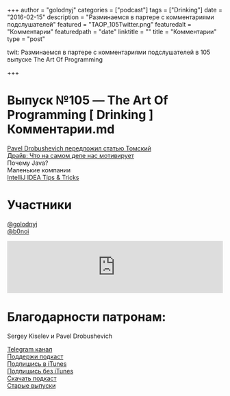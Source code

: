 +++
author = "golodnyj"
categories = ["podcast"]
tags = ["Drinking"]
date = "2016-02-15"
description = "Разминаемся в партере с комментариями подслушателей"
featured = "TAOP_105Twitter.png"
featuredalt = "Комментарии"
featuredpath = "date"
linktitle = ""
title = "Комментарии"
type = "post"

twit: Разминаемся в партере с комментариями подслушателей в 105 выпуске The Art Of Programming

+++
# Выпуск №105 — The Art Of Programming [ Drinking ] Комментарии.md

[Pavel Drobushevich передложил статью Томский](http://bit.ly/TAOP105web)  
[Драйв: Что на самом деле нас мотивирует](http://bit.ly/TAOP105drive)  
Почему Java?  
Маленькие компании  
[IntelliJ IDEA Tips & Tricks](http://bit.ly/TAOP105IDEATips)

# Участники
[@golodnyj](https://twitter.com/golodnyj/)  
[@b0noi](https://twitter.com/b0noi)  

<iframe title="Выпуск №105 — The Art Of Programming [ Drinking ] Комментарии" src="https://www.podbean.com/media/player/2pqnx-5cac7a-pb?from=share&skin=1&share=1&fonts=Helvetica&download=1&version=1&skin=1&btn-skin=107" height="122" width="100%" style="border: none;" scrolling="no" data-name="pb-iframe-player"></iframe>

# Благодарности патронам:
Sergey Kiselev и Pavel Drobushevich

[Telegram канал](http://bit.ly/taoplive)  
[Поддержи подкаст](http://bit.ly/TAOPpatron)  
[Подпишись в iTunes](http://bit.ly/TAOPiTunes)  
[Подпишись без iTunes](http://bit.ly/TAOPrss)   
[Скачать подкаст](http://bit.ly/TAOP105mp3)  
[Старые выпуски](http://bit.ly/oldtaop)  